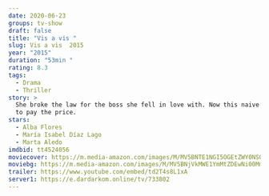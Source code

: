```yaml
---
date: 2020-06-23
groups: tv-show
draft: false
title: "Vis a vis "
slug: Vis a vis  2015
year: "2015"
duration: "53min "
rating: 8.3
tags:
  - Drama
  - Thriller
story: >
  She broke the law for the boss she fell in love with. Now this naive girl has
  to pay the price.
stars:
  - Alba Flores
  - María Isabel Díaz Lago
  - Marta Aledo
imdbid: tt4524056
moviecover: https://m.media-amazon.com/images/M/MV5BNTE1NGI5OGEtZWY0NS00MWFiLWE1NzUtODcyMmMyYmQ0ODA1XkEyXkFqcGdeQXVyMzY0MTE3NzU@._V1_SX703_CR0,0,703,999_AL_.jpg
moviebg: https://m.media-amazon.com/images/M/MV5BNjVkMWE1YmMtZDEwNi00MmE1LTliZWUtNzU0MGFkOTIyNWZmXkEyXkFqcGdeQXVyNDg4MjkzNDk@._V1_.jpg
trailer: https://www.youtube.com/embed/td2T4s8L1xA
server1: https://e.dardarkom.online/tv/733802
---
```

